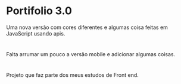 # Portifolio 3.0
Uma nova versão com cores diferentes e algumas coisa feitas em JavaScript usando apis.
#
Falta arrumar um pouco a versão mobile e adicionar algumas coisas.
#
Projeto que faz parte dos meus estudos de Front end.
#